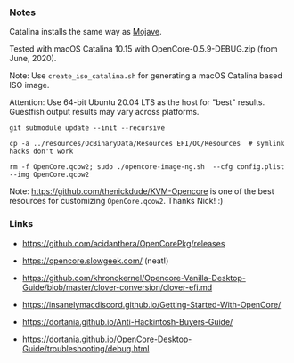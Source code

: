 ### Notes

Catalina installs the same way as [Mojave](../Mojave/README.md).

Tested with macOS Catalina 10.15 with OpenCore-0.5.9-DEBUG.zip (from June, 2020).

Note: Use `create_iso_catalina.sh` for generating a macOS Catalina based ISO
image.

Attention: Use 64-bit Ubuntu 20.04 LTS as the host for "best" results.
Guestfish output results may vary across platforms.

```
git submodule update --init --recursive

cp -a ../resources/OcBinaryData/Resources EFI/OC/Resources  # symlink hacks don't work

rm -f OpenCore.qcow2; sudo ./opencore-image-ng.sh  --cfg config.plist --img OpenCore.qcow2
```

Note: https://github.com/thenickdude/KVM-Opencore is one of the best resources
for customizing `OpenCore.qcow2`. Thanks Nick! :)

### Links

* https://github.com/acidanthera/OpenCorePkg/releases

* https://opencore.slowgeek.com/ (neat!)

* https://github.com/khronokernel/Opencore-Vanilla-Desktop-Guide/blob/master/clover-conversion/clover-efi.md

* https://insanelymacdiscord.github.io/Getting-Started-With-OpenCore/

* https://dortania.github.io/Anti-Hackintosh-Buyers-Guide/

* https://dortania.github.io/OpenCore-Desktop-Guide/troubleshooting/debug.html
